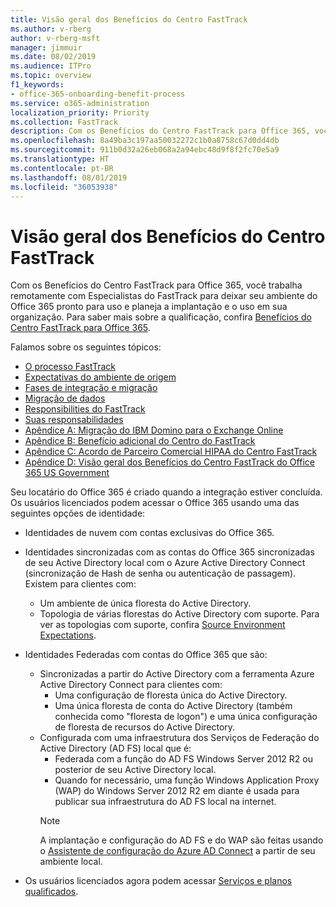 ```yaml
---
title: Visão geral dos Benefícios do Centro FastTrack
ms.author: v-rberg
author: v-rberg-msft
manager: jimmuir
ms.date: 08/02/2019
ms.audience: ITPro
ms.topic: overview
f1_keywords:
- office-365-onboarding-benefit-process
ms.service: o365-administration
localization_priority: Priority
ms.collection: FastTrack
description: Com os Benefícios do Centro FastTrack para Office 365, você trabalha remotamente com Especialistas do FastTrack para deixar seu ambiente do Office 365 pronto para uso e planeja a implantação e o uso em sua organização. Para saber mais sobre a qualificação, confira Benefícios do Centro FastTrack para Office 365.
ms.openlocfilehash: 8a49ba3c197aa50032272c1b0a8758c67d0dd4db
ms.sourcegitcommit: 911b0d32a26eb068a2a94ebc48d9f8f2fc70e5a9
ms.translationtype: HT
ms.contentlocale: pt-BR
ms.lasthandoff: 08/01/2019
ms.locfileid: "36053938"
---
```

# <a name="fasttrack-center-benefit-overview"></a>Visão geral dos Benefícios do Centro FastTrack

Com os Benefícios do Centro FastTrack para Office 365, você trabalha remotamente com Especialistas do FastTrack para deixar seu ambiente do Office 365 pronto para uso e planeja a implantação e o uso em sua organização. Para saber mais sobre a qualificação, confira [Benefícios do Centro FastTrack para Office 365](O365-fasttrack-benefit-for-office-365.md).
  
Falamos sobre os seguintes tópicos:
- [O processo FastTrack](O365-fasttrack-process.md) 
- [Expectativas do ambiente de origem](O365-source-environment-expectations.md)
- [Fases de integração e migração](O365-onboarding-and-migration.md)
- [Migração de dados](O365-data-migration.md)
- [Responsibilities do FastTrack](O365-fasttrack-responsibilities.md)
- [Suas responsabilidades](O365-your-responsibilities.md) 
- [Apêndice A: Migração do IBM Domino para o Exchange Online](O365-from-ibm-domino-to-exchange-online.md)
- [Apêndice B: Benefício adicional do Centro do FastTrack](O365-fasttrack-additional-benefits.md)
- [Apêndice C: Acordo de Parceiro Comercial HIPAA do Centro FastTrack](O365-hipaa-business-associate-agreement.md)
- [Apêndice D: Visão geral dos Benefícios do Centro FastTrack do Office 365 US Government](US-Gov-appendix-overview.md)
    
Seu locatário do Office 365 é criado quando a integração estiver concluída. Os usuários licenciados podem acessar o Office 365 usando uma das seguintes opções de identidade:
- Identidades de nuvem com contas exclusivas do Office 365.
- Identidades sincronizadas com as contas do Office 365 sincronizadas de seu Active Directory local com o Azure Active Directory Connect (sincronização de Hash de senha ou autenticação de passagem). Existem para clientes com:
  - Um ambiente de única floresta do Active Directory.
  - Topologia de várias florestas do Active Directory com suporte. Para ver as topologias com suporte, confira [Source Environment Expectations](O365-source-environment-expectations.md).
- Identidades Federadas com contas do Office 365 que são:
  - Sincronizadas a partir do Active Directory com a ferramenta Azure Active Directory Connect para clientes com:
      - Uma configuração de floresta única do Active Directory.
      - Uma única floresta de conta do Active Directory (também conhecida como "floresta de logon") e uma única configuração de floresta de recursos do Active Directory.
  - Configurada com uma infraestrutura dos Serviços de Federação do Active Directory (AD FS) local que é:
      - Federada com a função do AD FS Windows Server 2012 R2 ou posterior de seu Active Directory local.
      - Quando for necessário, uma função Windows Application Proxy (WAP) do Windows Server 2012 R2 em diante é usada para publicar sua infraestrutura do AD FS local na internet.
    > [!NOTE]
    > A implantação e configuração do AD FS e do WAP são feitas usando o [Assistente de configuração do Azure AD Connect](https://go.microsoft.com/fwlink/?linkid=844794) a partir de seu ambiente local. 
  
- Os usuários licenciados agora podem acessar [Serviços e planos qualificados](M365-eligible-services-and-plans.md).
    

 
